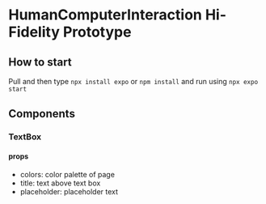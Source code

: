 
# HumanComputerInteraction Hi-Fidelity Prototype

## How to start

Pull and then type `npx install expo` or `npm install` and run using `npx expo start`

## Components

### TextBox

#### props
- colors: color palette of page
- title: text above text box
- placeholder: placeholder text
